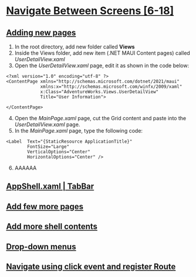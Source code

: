 # [Navigate Between Screens [6-18]](https://youtu.be/1FI3fAe1bBA?si=EgCgLv9-DcDaEnsm)

## [Adding new pages](https://youtu.be/1FI3fAe1bBA?t=71)

1. In the root directory, add new folder called **Views**
2. Inside the Views folder, add new item (.NET MAUI Content pages) called *UserDetailView.xaml*
3. Open the *UserDetailView.xaml* page, edit it as shown in the code below:

```
<?xml version="1.0" encoding="utf-8" ?>
<ContentPage xmlns="http://schemas.microsoft.com/dotnet/2021/maui"
             xmlns:x="http://schemas.microsoft.com/winfx/2009/xaml"
             x:Class="AdventureWorks.Views.UserDetailView"
             Title="User Information">
        
</ContentPage>
```

4. Open the *MainPage.xaml* page, cut the Grid content and paste into the *UserDetailView.xaml* page.
5. In the *MainPage.xaml* page, type the following code:

```
<Label  Text="{StaticResource ApplicationTitle}"
        FontSize="Large"
        VerticalOptions="Center"
        HorizontalOptions="Center" />
```

6. AAAAAA

## [AppShell.xaml | TabBar](https://youtu.be/1FI3fAe1bBA?t=242)
## [Add few more pages](https://youtu.be/1FI3fAe1bBA?t=532)
## [Add more shell contents](https://youtu.be/1FI3fAe1bBA?t=572)
## [Drop-down menus](https://youtu.be/1FI3fAe1bBA?t=647)
## [Navigate using click event and register Route](https://youtu.be/1FI3fAe1bBA?t=781)